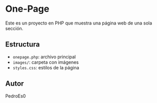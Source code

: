 # One-Page

Este es un proyecto en PHP que muestra una página web de una sola sección.

## Estructura

- `onepage.php`: archivo principal
- `images/`: carpeta con imágenes
- `styles.css`: estilos de la página

## Autor

PedroEs0
